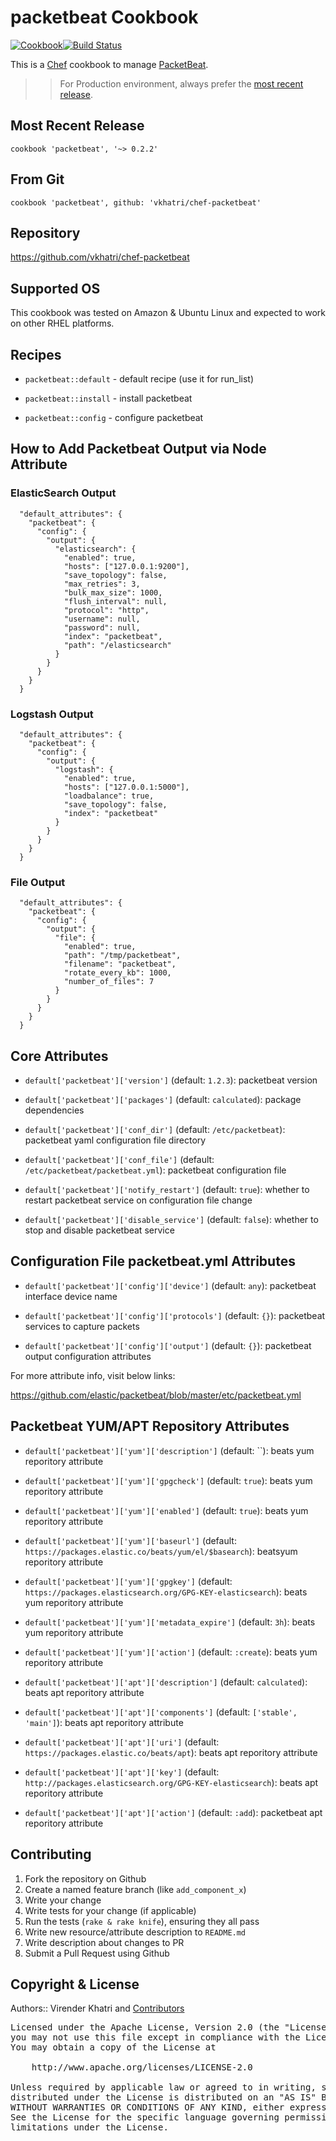 packetbeat Cookbook
================

[![Cookbook](http://img.shields.io/badge/cookbook-v0.2.2-green.svg)](https://github.com/vkhatri/chef-packetbeat)[![Build Status](https://travis-ci.org/vkhatri/chef-packetbeat.svg?branch=master)](https://travis-ci.org/vkhatri/chef-packetbeat)

This is a [Chef] cookbook to manage [PacketBeat].


>> For Production environment, always prefer the [most recent release](https://supermarket.chef.io/cookbooks/packetbeat).


## Most Recent Release

```
cookbook 'packetbeat', '~> 0.2.2'
```

## From Git

```
cookbook 'packetbeat', github: 'vkhatri/chef-packetbeat'
```

## Repository

https://github.com/vkhatri/chef-packetbeat


## Supported OS

This cookbook was tested on Amazon & Ubuntu Linux and expected to work on other RHEL platforms.


## Recipes

- `packetbeat::default` - default recipe (use it for run_list)

- `packetbeat::install` - install packetbeat

- `packetbeat::config` - configure packetbeat


## How to Add Packetbeat Output via Node Attribute

### ElasticSearch Output

```
  "default_attributes": {
    "packetbeat": {
      "config": {
        "output": {
          "elasticsearch": {
		    "enabled": true,
			"hosts": ["127.0.0.1:9200"],
			"save_topology": false,
			"max_retries": 3,
			"bulk_max_size": 1000,
			"flush_interval": null,
			"protocol": "http",
			"username": null,
			"password": null,
			"index": "packetbeat",
			"path": "/elasticsearch"
          }
        }
      }
    }
  }

```


### Logstash Output

```
  "default_attributes": {
    "packetbeat": {
      "config": {
        "output": {
          "logstash": {
			"enabled": true,
			"hosts": ["127.0.0.1:5000"],
			"loadbalance": true,
			"save_topology": false,
			"index": "packetbeat"
          }
        }
      }
    }
  }

```

### File Output

```
  "default_attributes": {
    "packetbeat": {
      "config": {
        "output": {
          "file": {
			"enabled": true,
			"path": "/tmp/packetbeat",
			"filename": "packetbeat",
			"rotate_every_kb": 1000,
			"number_of_files": 7
          }
        }
      }
    }
  }

```


## Core Attributes

* `default['packetbeat']['version']` (default: `1.2.3`): packetbeat version

* `default['packetbeat']['packages']` (default: `calculated`): package dependencies

* `default['packetbeat']['conf_dir']` (default: `/etc/packetbeat`): packetbeat yaml configuration file directory

* `default['packetbeat']['conf_file']` (default: `/etc/packetbeat/packetbeat.yml`): packetbeat configuration file

* `default['packetbeat']['notify_restart']` (default: `true`): whether to restart packetbeat service on configuration file change

* `default['packetbeat']['disable_service']` (default: `false`): whether to stop and disable packetbeat service


## Configuration File packetbeat.yml Attributes

* `default['packetbeat']['config']['device']` (default: `any`): packetbeat interface device name

* `default['packetbeat']['config']['protocols']` (default: `{}`): packetbeat services to capture packets

* `default['packetbeat']['config']['output']` (default: `{}`): packetbeat output configuration attributes

For more attribute info, visit below links:

https://github.com/elastic/packetbeat/blob/master/etc/packetbeat.yml

## Packetbeat YUM/APT Repository Attributes

* `default['packetbeat']['yum']['description']` (default: ``): beats yum reporitory attribute

* `default['packetbeat']['yum']['gpgcheck']` (default: `true`): beats yum reporitory attribute

* `default['packetbeat']['yum']['enabled']` (default: `true`): beats yum reporitory attribute

* `default['packetbeat']['yum']['baseurl']` (default: `https://packages.elastic.co/beats/yum/el/$basearch`): beatsyum reporitory attribute

* `default['packetbeat']['yum']['gpgkey']` (default: `https://packages.elasticsearch.org/GPG-KEY-elasticsearch`): beats yum reporitory attribute

* `default['packetbeat']['yum']['metadata_expire']` (default: `3h`): beats yum reporitory attribute

* `default['packetbeat']['yum']['action']` (default: `:create`): beats yum reporitory attribute


* `default['packetbeat']['apt']['description']` (default: `calculated`): beats apt reporitory attribute

* `default['packetbeat']['apt']['components']` (default: `['stable', 'main']`): beats apt reporitory attribute

* `default['packetbeat']['apt']['uri']` (default: `https://packages.elastic.co/beats/apt`): beats apt reporitory attribute

* `default['packetbeat']['apt']['key']` (default: `http://packages.elasticsearch.org/GPG-KEY-elasticsearch`): beats apt reporitory attribute

* `default['packetbeat']['apt']['action']` (default: `:add`): packetbeat apt reporitory attribute


## Contributing

1. Fork the repository on Github
2. Create a named feature branch (like `add_component_x`)
3. Write your change
4. Write tests for your change (if applicable)
5. Run the tests (`rake & rake knife`), ensuring they all pass
6. Write new resource/attribute description to `README.md`
7. Write description about changes to PR
8. Submit a Pull Request using Github


## Copyright & License

Authors:: Virender Khatri and [Contributors]

<pre>
Licensed under the Apache License, Version 2.0 (the "License");
you may not use this file except in compliance with the License.
You may obtain a copy of the License at

    http://www.apache.org/licenses/LICENSE-2.0

Unless required by applicable law or agreed to in writing, software
distributed under the License is distributed on an "AS IS" BASIS,
WITHOUT WARRANTIES OR CONDITIONS OF ANY KIND, either express or implied.
See the License for the specific language governing permissions and
limitations under the License.
</pre>


[Chef]: https://www.chef.io/
[PacketBeat]: http://packetbeat.com
[Contributors]: https://github.com/vkhatri/chef-packetbeat/graphs/contributors

